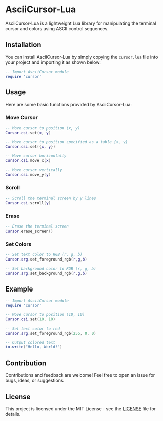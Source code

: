 # AsciiCursor-Lua

AsciiCursor-Lua is a lightweight Lua library for manipulating the terminal cursor and colors using ASCII control sequences.

## Installation

You can install AsciiCursor-Lua by simply copying the `cursor.lua` file into your project and importing it as shown below:

```lua
-- Import AsciiCursor module
require 'cursor'
```

## Usage

Here are some basic functions provided by AsciiCursor-Lua:

### Move Cursor

```lua
-- Move cursor to position (x, y)
Cursor.csi.set(x, y)

-- Move cursor to position specified as a table {x, y}
Cursor.csi.set({x, y})

-- Move cursor horizontally
Cursor.csi.move_x(x)

-- Move cursor vertically
Cursor.csi.move_y(y)
```

### Scroll

```lua
-- Scroll the terminal screen by y lines
Cursor.csi.scroll(y)
```

### Erase

```lua
-- Erase the terminal screen
Cursor.erase_screen()
```

### Set Colors

```lua
-- Set text color to RGB (r, g, b)
Cursor.srg.set_foreground_rgb(r,g,b)

-- Set background color to RGB (r, g, b)
Cursor.srg.set_background_rgb(r,g,b)
```

## Example

```lua
-- Import AsciiCursor module
require 'cursor'

-- Move cursor to position (10, 10)
Cursor.csi.set(10, 10)

-- Set text color to red
Cursor.srg.set_foreground_rgb(255, 0, 0)

-- Output colored text
io.write("Hello, World!")
```

## Contribution

Contributions and feedback are welcome! Feel free to open an issue for bugs, ideas, or suggestions.

## License

This project is licensed under the MIT License - see the [LICENSE](LICENSE) file for details.
